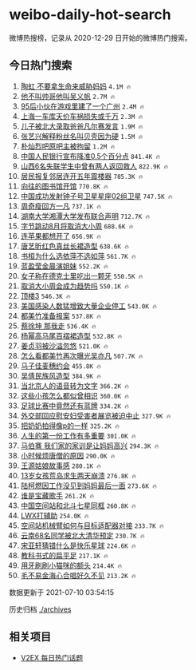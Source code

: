 # weibo-daily-hot-search

微博热搜榜，记录从 2020-12-29 日开始的微博热门搜索。

## 今日热门搜索

<!-- BEGIN -->

1. [陶虹 不要拿生命来威胁妈妈](https://s.weibo.com/weibo?q=%E9%99%B6%E8%99%B9%20%E4%B8%8D%E8%A6%81%E6%8B%BF%E7%94%9F%E5%91%BD%E6%9D%A5%E5%A8%81%E8%83%81%E5%A6%88%E5%A6%88&Refer=top) `4.1M 🔥`
1. [他不叫帅哥他叫吴义帆](https://s.weibo.com/weibo?q=%23%E4%BB%96%E4%B8%8D%E5%8F%AB%E5%B8%85%E5%93%A5%E4%BB%96%E5%8F%AB%E5%90%B4%E4%B9%89%E5%B8%86%23&Refer=top) `2.7M 🔥`
1. [95后小伙在游戏里建了一个广州](https://s.weibo.com/weibo?q=%2395%E5%90%8E%E5%B0%8F%E4%BC%99%E5%9C%A8%E6%B8%B8%E6%88%8F%E9%87%8C%E5%BB%BA%E4%BA%86%E4%B8%80%E4%B8%AA%E5%B9%BF%E5%B7%9E%23&Refer=top) `2.4M 🔥`
1. [上海一车库天价车祸损失或千万](https://s.weibo.com/weibo?q=%23%E4%B8%8A%E6%B5%B7%E4%B8%80%E8%BD%A6%E5%BA%93%E5%A4%A9%E4%BB%B7%E8%BD%A6%E7%A5%B8%E6%8D%9F%E5%A4%B1%E6%88%96%E5%8D%83%E4%B8%87%23&Refer=top) `2.3M 🔥`
1. [儿子被北大录取爸爸凡尔赛发言](https://s.weibo.com/weibo?q=%23%E5%84%BF%E5%AD%90%E8%A2%AB%E5%8C%97%E5%A4%A7%E5%BD%95%E5%8F%96%E7%88%B8%E7%88%B8%E5%87%A1%E5%B0%94%E8%B5%9B%E5%8F%91%E8%A8%80%23&Refer=top) `1.9M 🔥`
1. [张艺兴解释粉丝名叫贝壳因为硬](https://s.weibo.com/weibo?q=%23%E5%BC%A0%E8%89%BA%E5%85%B4%E8%A7%A3%E9%87%8A%E7%B2%89%E4%B8%9D%E5%90%8D%E5%8F%AB%E8%B4%9D%E5%A3%B3%E5%9B%A0%E4%B8%BA%E7%A1%AC%23&Refer=top) `1.5M 🔥`
1. [朴灿烈吧原吧主被拘留](https://s.weibo.com/weibo?q=%23%E6%9C%B4%E7%81%BF%E7%83%88%E5%90%A7%E5%8E%9F%E5%90%A7%E4%B8%BB%E8%A2%AB%E6%8B%98%E7%95%99%23&Refer=top) `1.2M 🔥`
1. [中国人民银行宣布降准0.5个百分点](https://s.weibo.com/weibo?q=%23%E4%B8%AD%E5%9B%BD%E4%BA%BA%E6%B0%91%E9%93%B6%E8%A1%8C%E5%AE%A3%E5%B8%83%E9%99%8D%E5%87%860.5%E4%B8%AA%E7%99%BE%E5%88%86%E7%82%B9%23&Refer=top) `841.4K 🔥`
1. [山西6名失联学生中曾有两人返回救人](https://s.weibo.com/weibo?q=%23%E5%B1%B1%E8%A5%BF6%E5%90%8D%E5%A4%B1%E8%81%94%E5%AD%A6%E7%94%9F%E4%B8%AD%E6%9B%BE%E6%9C%89%E4%B8%A4%E4%BA%BA%E8%BF%94%E5%9B%9E%E6%95%91%E4%BA%BA%23&Refer=top) `822.9K 🔥`
1. [居民报复邻居连开五年震楼器](https://s.weibo.com/weibo?q=%23%E5%B1%85%E6%B0%91%E6%8A%A5%E5%A4%8D%E9%82%BB%E5%B1%85%E8%BF%9E%E5%BC%80%E4%BA%94%E5%B9%B4%E9%9C%87%E6%A5%BC%E5%99%A8%23&Refer=top) `785.3K 🔥`
1. [向往的图书馆开馆](https://s.weibo.com/weibo?q=%23%E5%90%91%E5%BE%80%E7%9A%84%E5%9B%BE%E4%B9%A6%E9%A6%86%E5%BC%80%E9%A6%86%23&Refer=top) `770.8K 🔥`
1. [中国成功发射钟子号卫星星座02组卫星](https://s.weibo.com/weibo?q=%23%E4%B8%AD%E5%9B%BD%E6%88%90%E5%8A%9F%E5%8F%91%E5%B0%84%E9%92%9F%E5%AD%90%E5%8F%B7%E5%8D%AB%E6%98%9F%E6%98%9F%E5%BA%A702%E7%BB%84%E5%8D%AB%E6%98%9F%23&Refer=top) `747.5K 🔥`
1. [周奇瘦回方一凡](https://s.weibo.com/weibo?q=%23%E5%91%A8%E5%A5%87%E7%98%A6%E5%9B%9E%E6%96%B9%E4%B8%80%E5%87%A1%23&Refer=top) `737.1K 🔥`
1. [湖南大学湘潭大学发布联合声明](https://s.weibo.com/weibo?q=%23%E6%B9%96%E5%8D%97%E5%A4%A7%E5%AD%A6%E6%B9%98%E6%BD%AD%E5%A4%A7%E5%AD%A6%E5%8F%91%E5%B8%83%E8%81%94%E5%90%88%E5%A3%B0%E6%98%8E%23&Refer=top) `712.7K 🔥`
1. [字节跳动8月将取消大小周](https://s.weibo.com/weibo?q=%23%E5%AD%97%E8%8A%82%E8%B7%B3%E5%8A%A88%E6%9C%88%E5%B0%86%E5%8F%96%E6%B6%88%E5%A4%A7%E5%B0%8F%E5%91%A8%23&Refer=top) `688.6K 🔥`
1. [连苹果都想开了](https://s.weibo.com/weibo?q=%23%E8%BF%9E%E8%8B%B9%E6%9E%9C%E9%83%BD%E6%83%B3%E5%BC%80%E4%BA%86%23&Refer=top) `656.9K 🔥`
1. [唐艺昕红色真丝长裙造型](https://s.weibo.com/weibo?q=%23%E5%94%90%E8%89%BA%E6%98%95%E7%BA%A2%E8%89%B2%E7%9C%9F%E4%B8%9D%E9%95%BF%E8%A3%99%E9%80%A0%E5%9E%8B%23&Refer=top) `638.6K 🔥`
1. [书桓为什么选依萍不选如萍](https://s.weibo.com/weibo?q=%23%E4%B9%A6%E6%A1%93%E4%B8%BA%E4%BB%80%E4%B9%88%E9%80%89%E4%BE%9D%E8%90%8D%E4%B8%8D%E9%80%89%E5%A6%82%E8%90%8D%23&Refer=top) `561.7K 🔥`
1. [蓝盈莹金晨演姐妹](https://s.weibo.com/weibo?q=%23%E8%93%9D%E7%9B%88%E8%8E%B9%E9%87%91%E6%99%A8%E6%BC%94%E5%A7%90%E5%A6%B9%23&Refer=top) `552.2K 🔥`
1. [女子称在德克士里吃出一颗牙](https://s.weibo.com/weibo?q=%23%E5%A5%B3%E5%AD%90%E7%A7%B0%E5%9C%A8%E5%BE%B7%E5%85%8B%E5%A3%AB%E9%87%8C%E5%90%83%E5%87%BA%E4%B8%80%E9%A2%97%E7%89%99%23&Refer=top) `550.5K 🔥`
1. [取消大小周会成为趋势吗](https://s.weibo.com/weibo?q=%23%E5%8F%96%E6%B6%88%E5%A4%A7%E5%B0%8F%E5%91%A8%E4%BC%9A%E6%88%90%E4%B8%BA%E8%B6%8B%E5%8A%BF%E5%90%97%23&Refer=top) `550.1K 🔥`
1. [顶楼3](https://s.weibo.com/weibo?q=%23%E9%A1%B6%E6%A5%BC3%23&Refer=top) `546.3K 🔥`
1. [美国感染人数猛增致大量企业停工](https://s.weibo.com/weibo?q=%23%E7%BE%8E%E5%9B%BD%E6%84%9F%E6%9F%93%E4%BA%BA%E6%95%B0%E7%8C%9B%E5%A2%9E%E8%87%B4%E5%A4%A7%E9%87%8F%E4%BC%81%E4%B8%9A%E5%81%9C%E5%B7%A5%23&Refer=top) `543.0K 🔥`
1. [都美竹准备报案](https://s.weibo.com/weibo?q=%23%E9%83%BD%E7%BE%8E%E7%AB%B9%E5%87%86%E5%A4%87%E6%8A%A5%E6%A1%88%23&Refer=top) `537.8K 🔥`
1. [蔡徐坤 那我走](https://s.weibo.com/weibo?q=%E8%94%A1%E5%BE%90%E5%9D%A4%20%E9%82%A3%E6%88%91%E8%B5%B0&Refer=top) `536.4K 🔥`
1. [杨幂高马尾百褶裙造型](https://s.weibo.com/weibo?q=%23%E6%9D%A8%E5%B9%82%E9%AB%98%E9%A9%AC%E5%B0%BE%E7%99%BE%E8%A4%B6%E8%A3%99%E9%80%A0%E5%9E%8B%23&Refer=top) `532.8K 🔥`
1. [姜贞羽被沙溢忽悠](https://s.weibo.com/weibo?q=%23%E5%A7%9C%E8%B4%9E%E7%BE%BD%E8%A2%AB%E6%B2%99%E6%BA%A2%E5%BF%BD%E6%82%A0%23&Refer=top) `521.0K 🔥`
1. [怎么看都美竹再次曝光吴亦凡](https://s.weibo.com/weibo?q=%23%E6%80%8E%E4%B9%88%E7%9C%8B%E9%83%BD%E7%BE%8E%E7%AB%B9%E5%86%8D%E6%AC%A1%E6%9B%9D%E5%85%89%E5%90%B4%E4%BA%A6%E5%87%A1%23&Refer=top) `507.7K 🔥`
1. [马子佳麦穗约会](https://s.weibo.com/weibo?q=%23%E9%A9%AC%E5%AD%90%E4%BD%B3%E9%BA%A6%E7%A9%97%E7%BA%A6%E4%BC%9A%23&Refer=top) `455.8K 🔥`
1. [吴倩民族风造型](https://s.weibo.com/weibo?q=%23%E5%90%B4%E5%80%A9%E6%B0%91%E6%97%8F%E9%A3%8E%E9%80%A0%E5%9E%8B%23&Refer=top) `384.9K 🔥`
1. [当北京人的语音转为文字](https://s.weibo.com/weibo?q=%23%E5%BD%93%E5%8C%97%E4%BA%AC%E4%BA%BA%E7%9A%84%E8%AF%AD%E9%9F%B3%E8%BD%AC%E4%B8%BA%E6%96%87%E5%AD%97%23&Refer=top) `366.2K 🔥`
1. [这些小孩怎么都似曾相识](https://s.weibo.com/weibo?q=%23%E8%BF%99%E4%BA%9B%E5%B0%8F%E5%AD%A9%E6%80%8E%E4%B9%88%E9%83%BD%E4%BC%BC%E6%9B%BE%E7%9B%B8%E8%AF%86%23&Refer=top) `360.0K 🔥`
1. [足球比赛中竟然还有蓝牌](https://s.weibo.com/weibo?q=%23%E8%B6%B3%E7%90%83%E6%AF%94%E8%B5%9B%E4%B8%AD%E7%AB%9F%E7%84%B6%E8%BF%98%E6%9C%89%E8%93%9D%E7%89%8C%23&Refer=top) `334.2K 🔥`
1. [外交部回应慰安妇受害者展览被迫中止](https://s.weibo.com/weibo?q=%23%E5%A4%96%E4%BA%A4%E9%83%A8%E5%9B%9E%E5%BA%94%E6%85%B0%E5%AE%89%E5%A6%87%E5%8F%97%E5%AE%B3%E8%80%85%E5%B1%95%E8%A7%88%E8%A2%AB%E8%BF%AB%E4%B8%AD%E6%AD%A2%23&Refer=top) `327.9K 🔥`
1. [把奶奶拍得像p的一样](https://s.weibo.com/weibo?q=%23%E6%8A%8A%E5%A5%B6%E5%A5%B6%E6%8B%8D%E5%BE%97%E5%83%8Fp%E7%9A%84%E4%B8%80%E6%A0%B7%23&Refer=top) `325.2K 🔥`
1. [人生的第一份工作有多重要](https://s.weibo.com/weibo?q=%23%E4%BA%BA%E7%94%9F%E7%9A%84%E7%AC%AC%E4%B8%80%E4%BB%BD%E5%B7%A5%E4%BD%9C%E6%9C%89%E5%A4%9A%E9%87%8D%E8%A6%81%23&Refer=top) `301.0K 🔥`
1. [马伯骞 我们家的家训是让妈妈高兴](https://s.weibo.com/weibo?q=%E9%A9%AC%E4%BC%AF%E9%AA%9E%20%E6%88%91%E4%BB%AC%E5%AE%B6%E7%9A%84%E5%AE%B6%E8%AE%AD%E6%98%AF%E8%AE%A9%E5%A6%88%E5%A6%88%E9%AB%98%E5%85%B4&Refer=top) `294.3K 🔥`
1. [小时候烦唐僧的原因](https://s.weibo.com/weibo?q=%23%E5%B0%8F%E6%97%B6%E5%80%99%E7%83%A6%E5%94%90%E5%83%A7%E7%9A%84%E5%8E%9F%E5%9B%A0%23&Refer=top) `290.0K 🔥`
1. [王源姑娘故事感](https://s.weibo.com/weibo?q=%23%E7%8E%8B%E6%BA%90%E5%A7%91%E5%A8%98%E6%95%85%E4%BA%8B%E6%84%9F%23&Refer=top) `280.1K 🔥`
1. [13岁女孩荒岛求生两天崩溃](https://s.weibo.com/weibo?q=%2313%E5%B2%81%E5%A5%B3%E5%AD%A9%E8%8D%92%E5%B2%9B%E6%B1%82%E7%94%9F%E4%B8%A4%E5%A4%A9%E5%B4%A9%E6%BA%83%23&Refer=top) `276.8K 🔥`
1. [陆柯燃因工作没见到妈妈最后一面](https://s.weibo.com/weibo?q=%23%E9%99%86%E6%9F%AF%E7%87%83%E5%9B%A0%E5%B7%A5%E4%BD%9C%E6%B2%A1%E8%A7%81%E5%88%B0%E5%A6%88%E5%A6%88%E6%9C%80%E5%90%8E%E4%B8%80%E9%9D%A2%23&Refer=top) `273.6K 🔥`
1. [谁是宝藏歌手](https://s.weibo.com/weibo?q=%E8%B0%81%E6%98%AF%E5%AE%9D%E8%97%8F%E6%AD%8C%E6%89%8B&Refer=top) `261.2K 🔥`
1. [中国空间站和北斗七星同框](https://s.weibo.com/weibo?q=%23%E4%B8%AD%E5%9B%BD%E7%A9%BA%E9%97%B4%E7%AB%99%E5%92%8C%E5%8C%97%E6%96%97%E4%B8%83%E6%98%9F%E5%90%8C%E6%A1%86%23&Refer=top) `260.8K 🔥`
1. [LWX打辅助](https://s.weibo.com/weibo?q=%23LWX%E6%89%93%E8%BE%85%E5%8A%A9%23&Refer=top) `254.0K 🔥`
1. [空间站机械臂如何与目标适配器对接](https://s.weibo.com/weibo?q=%23%E7%A9%BA%E9%97%B4%E7%AB%99%E6%9C%BA%E6%A2%B0%E8%87%82%E5%A6%82%E4%BD%95%E4%B8%8E%E7%9B%AE%E6%A0%87%E9%80%82%E9%85%8D%E5%99%A8%E5%AF%B9%E6%8E%A5%23&Refer=top) `233.7K 🔥`
1. [云南68名同学被北大清华预定](https://s.weibo.com/weibo?q=%23%E4%BA%91%E5%8D%9768%E5%90%8D%E5%90%8C%E5%AD%A6%E8%A2%AB%E5%8C%97%E5%A4%A7%E6%B8%85%E5%8D%8E%E9%A2%84%E5%AE%9A%23&Refer=top) `230.7K 🔥`
1. [宋亚轩猜错什么是快乐星球](https://s.weibo.com/weibo?q=%23%E5%AE%8B%E4%BA%9A%E8%BD%A9%E7%8C%9C%E9%94%99%E4%BB%80%E4%B9%88%E6%98%AF%E5%BF%AB%E4%B9%90%E6%98%9F%E7%90%83%23&Refer=top) `224.6K 🔥`
1. [教科书式的扁平足](https://s.weibo.com/weibo?q=%23%E6%95%99%E7%A7%91%E4%B9%A6%E5%BC%8F%E7%9A%84%E6%89%81%E5%B9%B3%E8%B6%B3%23&Refer=top) `217.1K 🔥`
1. [用牙刷刷小猫咪的额头](https://s.weibo.com/weibo?q=%23%E7%94%A8%E7%89%99%E5%88%B7%E5%88%B7%E5%B0%8F%E7%8C%AB%E5%92%AA%E7%9A%84%E9%A2%9D%E5%A4%B4%23&Refer=top) `214.4K 🔥`
1. [毛不易金海心合唱好久不见](https://s.weibo.com/weibo?q=%23%E6%AF%9B%E4%B8%8D%E6%98%93%E9%87%91%E6%B5%B7%E5%BF%83%E5%90%88%E5%94%B1%E5%A5%BD%E4%B9%85%E4%B8%8D%E8%A7%81%23&Refer=top) `213.2K 🔥`

数据更新于 2021-07-10 03:54:15

<!-- END -->

历史归档 [./archives](./archives)

## 相关项目

- [V2EX 每日热门话题](https://github.com/boojack/v2ex-daily-hot-topic)
